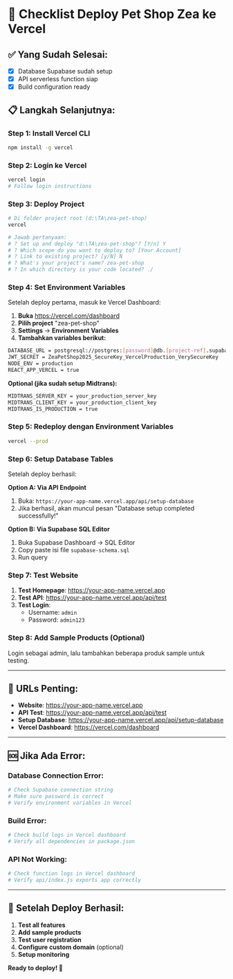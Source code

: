 # 🚀 Checklist Deploy Pet Shop Zea ke Vercel

## ✅ Yang Sudah Selesai:
- [x] Database Supabase sudah setup
- [x] API serverless function siap
- [x] Build configuration ready

## 📋 Langkah Selanjutnya:

### **Step 1: Install Vercel CLI**
```bash
npm install -g vercel
```

### **Step 2: Login ke Vercel**
```bash
vercel login
# Follow login instructions
```

### **Step 3: Deploy Project**
```bash
# Di folder project root (d:\TA\zea-pet-shop)
vercel

# Jawab pertanyaan:
# ? Set up and deploy "d:\TA\zea-pet-shop"? [Y/n] Y
# ? Which scope do you want to deploy to? [Your Account]
# ? Link to existing project? [y/N] N
# ? What's your project's name? zea-pet-shop
# ? In which directory is your code located? ./
```

### **Step 4: Set Environment Variables**

Setelah deploy pertama, masuk ke Vercel Dashboard:

1. **Buka** https://vercel.com/dashboard
2. **Pilih project** "zea-pet-shop" 
3. **Settings** → **Environment Variables**
4. **Tambahkan variables berikut:**

```bash
DATABASE_URL = postgresql://postgres:[password]@db.[project-ref].supabase.co:5432/postgres
JWT_SECRET = ZeaPetShop2025_SecureKey_VercelProduction_VerySecureKey
NODE_ENV = production
REACT_APP_VERCEL = true
```

**Optional (jika sudah setup Midtrans):**
```bash
MIDTRANS_SERVER_KEY = your_production_server_key
MIDTRANS_CLIENT_KEY = your_production_client_key  
MIDTRANS_IS_PRODUCTION = true
```

### **Step 5: Redeploy dengan Environment Variables**
```bash
vercel --prod
```

### **Step 6: Setup Database Tables**

Setelah deploy berhasil:

**Option A: Via API Endpoint**
1. Buka: `https://your-app-name.vercel.app/api/setup-database`
2. Jika berhasil, akan muncul pesan "Database setup completed successfully!"

**Option B: Via Supabase SQL Editor**
1. Buka Supabase Dashboard → SQL Editor
2. Copy paste isi file `supabase-schema.sql`
3. Run query

### **Step 7: Test Website**

1. **Test Homepage**: https://your-app-name.vercel.app
2. **Test API**: https://your-app-name.vercel.app/api/test
3. **Test Login**: 
   - Username: `admin`
   - Password: `admin123`

### **Step 8: Add Sample Products (Optional)**

Login sebagai admin, lalu tambahkan beberapa produk sample untuk testing.

---

## 🎯 URLs Penting:

- **Website**: https://your-app-name.vercel.app
- **API Test**: https://your-app-name.vercel.app/api/test
- **Setup Database**: https://your-app-name.vercel.app/api/setup-database
- **Vercel Dashboard**: https://vercel.com/dashboard

---

## 🆘 Jika Ada Error:

### Database Connection Error:
```bash
# Check Supabase connection string
# Make sure password is correct
# Verify environment variables in Vercel
```

### Build Error:
```bash
# Check build logs in Vercel dashboard
# Verify all dependencies in package.json
```

### API Not Working:
```bash
# Check function logs in Vercel dashboard
# Verify api/index.js exports app correctly
```

---

## 🎉 Setelah Deploy Berhasil:

1. **Test all features**
2. **Add sample products**  
3. **Test user registration**
4. **Configure custom domain** (optional)
5. **Setup monitoring**

**Ready to deploy! 🚀**
